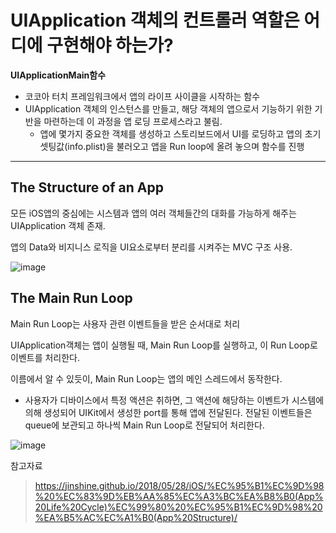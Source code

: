 # UIApplication 객체의 컨트롤러 역할은 어디에 구현해야 하는가?

**UIApplicationMain함수**

- 코코아 터치 프레임워크에서 앱의 라이프 사이클을 시작하는 함수
- UIApplication 객체의 인스턴스를 만들고, 해당 객체의 앱으로서 기능하기 위한 기반을 마련하는데 이 과정을 앱 로딩 프로세스라고 불림.
  - 앱에 몇가지 중요한 객체를 생성하고 스토리보드에서 UI를 로딩하고 앱의 초기 셋팅값(info.plist)을 불러오고 앱을 Run loop에 올려 놓으며 함수를 진행

---

## The Structure of an App

모든 iOS앱의 중심에는 시스템과 앱의 여러 객체들간의 대화를 가능하게 해주는 UIApplication 객체 존재.

앱의 Data와 비지니스 로직을 UI요소로부터 분리를 시켜주는 MVC 구조 사용.

![image](https://user-images.githubusercontent.com/47033052/212795958-acf0de34-09b3-4675-8a1f-ec425eb8ef8e.png)

## The Main Run Loop

Main Run Loop는 사용자 관련 이벤트들을 받은 순서대로 처리

UIApplication객체는 앱이 실행될 때, Main Run Loop를 실행하고, 이 Run Loop로 이벤트를 처리한다.

이름에서 알 수 있듯이, Main Run Loop는 앱의 메인 스레드에서 동작한다.

- 사용자가 디바이스에서 특정 액션은 취하면, 그 액션에 해당하는 이벤트가 시스템에 의해 생성되어 UIKit에서 생성한 port를 통해 앱에 전달된다. 전달된 이벤트들은 queue에 보관되고 하나씩 Main Run Loop로 전달되어 처리한다.

![image](https://user-images.githubusercontent.com/47033052/212795768-43a7ea52-48a5-4299-8f9f-97d18657573c.png)



참고자료

> https://jinshine.github.io/2018/05/28/iOS/%EC%95%B1%EC%9D%98%20%EC%83%9D%EB%AA%85%EC%A3%BC%EA%B8%B0(App%20Life%20Cycle)%EC%99%80%20%EC%95%B1%EC%9D%98%20%EA%B5%AC%EC%A1%B0(App%20Structure)/